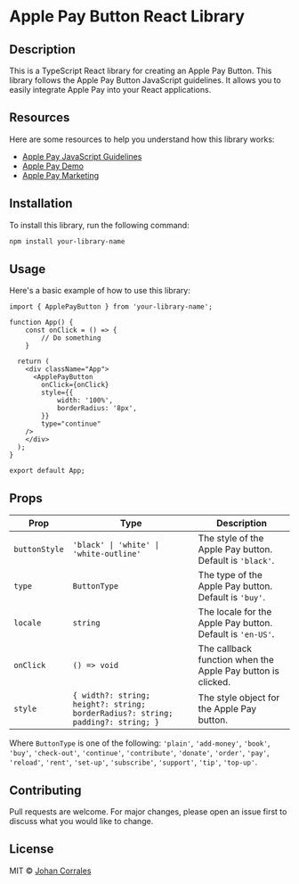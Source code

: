# Apple Pay Button React Library

## Description

This is a TypeScript React library for creating an Apple Pay Button. This library follows the Apple Pay Button JavaScript guidelines. It allows you to easily integrate Apple Pay into your React applications.

## Resources

Here are some resources to help you understand how this library works:

- [Apple Pay JavaScript Guidelines](https://developer.apple.com/documentation/apple_pay_on_the_web/displaying_apple_pay_buttons_using_javascript)
- [Apple Pay Demo](https://applepaydemo.apple.com)
- [Apple Pay Marketing](https://developer.apple.com/apple-pay/marketing/)

## Installation

To install this library, run the following command:

```bash
npm install your-library-name
```

## Usage

Here's a basic example of how to use this library:

```tsx
import { ApplePayButton } from 'your-library-name';

function App() {
    const onClick = () => {
        // Do something
    }

  return (
    <div className="App">
      <ApplePayButton
        onClick={onClick}
        style={{
            width: '100%',
            borderRadius: '8px',
        }}
        type="continue"
    />
    </div>
  );
}

export default App;
```

## Props

| Prop | Type | Description |
| ---- | ---- | ----------- |
| `buttonStyle` | `'black' \| 'white' \| 'white-outline'` | The style of the Apple Pay button. Default is `'black'`. |
| `type` | `ButtonType` | The type of the Apple Pay button. Default is `'buy'`. |
| `locale` | `string` | The locale for the Apple Pay button. Default is `'en-US'`. |
| `onClick` | `() => void` | The callback function when the Apple Pay button is clicked. |
| `style` | `{ width?: string; height?: string; borderRadius?: string; padding?: string; }` | The style object for the Apple Pay button. |

Where `ButtonType` is one of the following: `'plain'`, `'add-money'`, `'book'`, `'buy'`, `'check-out'`, `'continue'`, `'contribute'`, `'donate'`, `'order'`, `'pay'`, `'reload'`, `'rent'`, `'set-up'`, `'subscribe'`, `'support'`, `'tip'`, `'top-up'`.

## Contributing

Pull requests are welcome. For major changes, please open an issue first to discuss what you would like to change.

## License

MIT © [Johan Corrales](https://github.com/johan44co)